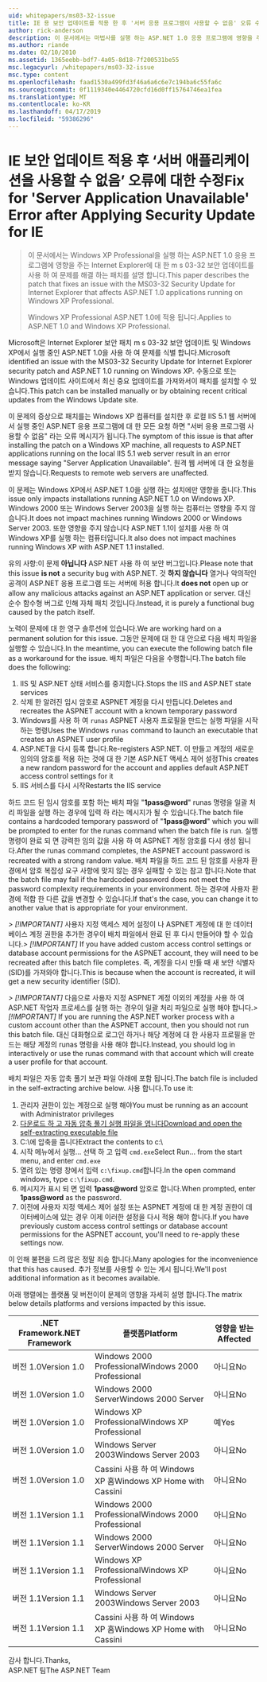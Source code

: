 ```yaml
---
uid: whitepapers/ms03-32-issue
title: IE 용 보안 업데이트를 적용 한 후 '서버 응용 프로그램이 사용할 수 없음' 오류 수정 | Microsoft Docs
author: rick-anderson
description: 이 문서에서는 마법사를 실행 하는 ASP.NET 1.0 응용 프로그램에 영향을 주는 Internet Explorer에 대 한 m s 03-32 보안 업데이트를 사용 하 여 문제를 해결 하는 패치를 설명 하는 중...
ms.author: riande
ms.date: 02/10/2010
ms.assetid: 1365eebb-bdf7-4a05-8d18-7f200531be55
msc.legacyurl: /whitepapers/ms03-32-issue
msc.type: content
ms.openlocfilehash: faad1530a499fd3f46a6a6c6e7c194ba6c55fa6c
ms.sourcegitcommit: 0f1119340e4464720cfd16d0ff15764746ea1fea
ms.translationtype: MT
ms.contentlocale: ko-KR
ms.lasthandoff: 04/17/2019
ms.locfileid: "59386296"
---
```

# <a name="fix-for-server-application-unavailable-error-after-applying-security-update-for-ie"></a><span data-ttu-id="e3a62-103">IE 보안 업데이트 적용 후 ‘서버 애플리케이션을 사용할 수 없음’ 오류에 대한 수정</span><span class="sxs-lookup"><span data-stu-id="e3a62-103">Fix for 'Server Application Unavailable' Error after Applying Security Update for IE</span></span>

> <span data-ttu-id="e3a62-104">이 문서에서는 Windows XP Professional을 실행 하는 ASP.NET 1.0 응용 프로그램에 영향을 주는 Internet Explorer에 대 한 m s 03-32 보안 업데이트를 사용 하 여 문제를 해결 하는 패치를 설명 합니다.</span><span class="sxs-lookup"><span data-stu-id="e3a62-104">This paper describes the patch that fixes an issue with the MS03-32 Security Update for Internet Explorer that affects ASP.NET 1.0 applications running on Windows XP Professional.</span></span>
> 
> <span data-ttu-id="e3a62-105">Windows XP Professional ASP.NET 1.0에 적용 됩니다.</span><span class="sxs-lookup"><span data-stu-id="e3a62-105">Applies to ASP.NET 1.0 and Windows XP Professional.</span></span>


<span data-ttu-id="e3a62-106">Microsoft은 Internet Explorer 보안 패치 m s 03-32 보안 업데이트 및 Windows XP에서 실행 중인 ASP.NET 1.0을 사용 하 여 문제를 식별 합니다.</span><span class="sxs-lookup"><span data-stu-id="e3a62-106">Microsoft identified an issue with the MS03-32 Security Update for Internet Explorer security patch and ASP.NET 1.0 running on Windows XP.</span></span> <span data-ttu-id="e3a62-107">수동으로 또는 Windows 업데이트 사이트에서 최신 중요 업데이트를 가져와서이 패치를 설치할 수 있습니다.</span><span class="sxs-lookup"><span data-stu-id="e3a62-107">This patch can be installed manually or by obtaining recent critical updates from the Windows Update site.</span></span>

<span data-ttu-id="e3a62-108">이 문제의 증상으로 패치를는 Windows XP 컴퓨터를 설치한 후 로컬 IIS 5.1 웹 서버에서 실행 중인 ASP.NET 응용 프로그램에 대 한 모든 요청 하면 "서버 응용 프로그램 사용할 수 없음" 라는 오류 메시지가 됩니다.</span><span class="sxs-lookup"><span data-stu-id="e3a62-108">The symptom of this issue is that after installing the patch on a Windows XP machine, all requests to ASP.NET applications running on the local IIS 5.1 web server result in an error message saying "Server Application Unavailable".</span></span> <span data-ttu-id="e3a62-109">원격 웹 서버에 대 한 요청을 받지 않습니다.</span><span class="sxs-lookup"><span data-stu-id="e3a62-109">Requests to remote web servers are unaffected.</span></span>

<span data-ttu-id="e3a62-110">이 문제는 Windows XP에서 ASP.NET 1.0을 실행 하는 설치에만 영향을 줍니다.</span><span class="sxs-lookup"><span data-stu-id="e3a62-110">This issue only impacts installations running ASP.NET 1.0 on Windows XP.</span></span> <span data-ttu-id="e3a62-111">Windows 2000 또는 Windows Server 2003을 실행 하는 컴퓨터는 영향을 주지 않습니다.</span><span class="sxs-lookup"><span data-stu-id="e3a62-111">It does not impact machines running Windows 2000 or Windows Server 2003.</span></span> <span data-ttu-id="e3a62-112">또한 영향을 주지 않습니다 ASP.NET 1.1이 설치를 사용 하 여 Windows XP를 실행 하는 컴퓨터입니다.</span><span class="sxs-lookup"><span data-stu-id="e3a62-112">It also does not impact machines running Windows XP with ASP.NET 1.1 installed.</span></span>

<span data-ttu-id="e3a62-113">유의 사항:이 문제 **아닙니다** ASP.NET 사용 하 여 보안 버그입니다.</span><span class="sxs-lookup"><span data-stu-id="e3a62-113">Please note that this issue **is not** a security bug with ASP.NET.</span></span> <span data-ttu-id="e3a62-114">것 **하지 않습니다** 열거나 악의적인 공격이 ASP.NET 응용 프로그램 또는 서버에 허용 합니다.</span><span class="sxs-lookup"><span data-stu-id="e3a62-114">It **does not** open up or allow any malicious attacks against an ASP.NET application or server.</span></span> <span data-ttu-id="e3a62-115">대신 순수 함수형 버그로 인해 자체 패치 것입니다.</span><span class="sxs-lookup"><span data-stu-id="e3a62-115">Instead, it is purely a functional bug caused by the patch itself.</span></span>

<span data-ttu-id="e3a62-116">노력이 문제에 대 한 영구 솔루션에 있습니다.</span><span class="sxs-lookup"><span data-stu-id="e3a62-116">We are working hard on a permanent solution for this issue.</span></span> <span data-ttu-id="e3a62-117">그동안 문제에 대 한 대 안으로 다음 배치 파일을 실행할 수 있습니다.</span><span class="sxs-lookup"><span data-stu-id="e3a62-117">In the meantime, you can execute the following batch file as a workaround for the issue.</span></span> <span data-ttu-id="e3a62-118">배치 파일은 다음을 수행합니다.</span><span class="sxs-lookup"><span data-stu-id="e3a62-118">The batch file does the following:</span></span>

1. <span data-ttu-id="e3a62-119">IIS 및 ASP.NET 상태 서비스를 중지합니다.</span><span class="sxs-lookup"><span data-stu-id="e3a62-119">Stops the IIS and ASP.NET state services</span></span>
2. <span data-ttu-id="e3a62-120">삭제 한 알려진 임시 암호로 ASPNET 계정을 다시 만듭니다.</span><span class="sxs-lookup"><span data-stu-id="e3a62-120">Deletes and recreates the ASPNET account with a known temporary password</span></span>
3. <span data-ttu-id="e3a62-121">Windows를 사용 하 여 `runas` ASPNET 사용자 프로필을 만드는 실행 파일을 시작 하는 명령</span><span class="sxs-lookup"><span data-stu-id="e3a62-121">Uses the Windows `runas` command to launch an executable that creates an ASPNET user profile</span></span>
4. <span data-ttu-id="e3a62-122">ASP.NET을 다시 등록 합니다.</span><span class="sxs-lookup"><span data-stu-id="e3a62-122">Re-registers ASP.NET.</span></span> <span data-ttu-id="e3a62-123">이 만들고 계정의 새로운 임의의 암호를 적용 하는 것에 대 한 기본 ASP.NET 액세스 제어 설정</span><span class="sxs-lookup"><span data-stu-id="e3a62-123">This creates a new random password for the account and applies default ASP.NET access control settings for it</span></span>
5. <span data-ttu-id="e3a62-124">IIS 서비스를 다시 시작</span><span class="sxs-lookup"><span data-stu-id="e3a62-124">Restarts the IIS service</span></span>

<span data-ttu-id="e3a62-125">하드 코드 된 임시 암호를 포함 하는 배치 파일 "<strong>1pass\@word</strong>" runas 명령을 일괄 처리 파일을 실행 하는 경우에 입력 하 라는 메시지가 될 수 있습니다.</span><span class="sxs-lookup"><span data-stu-id="e3a62-125">The batch file contains a hardcoded temporary password of "<strong>1pass\@word</strong>" which you will be prompted to enter for the runas command when the batch file is run.</span></span> <span data-ttu-id="e3a62-126">실행 명령이 완료 되 면 강력한 임의 값을 사용 하 여 ASPNET 계정 암호를 다시 생성 됩니다.</span><span class="sxs-lookup"><span data-stu-id="e3a62-126">After the runas command completes, the ASPNET account password is recreated with a strong random value.</span></span> <span data-ttu-id="e3a62-127">배치 파일을 하드 코드 된 암호를 사용자 환경에서 암호 복잡성 요구 사항에 맞지 않는 경우 실패할 수 있는 참고 합니다.</span><span class="sxs-lookup"><span data-stu-id="e3a62-127">Note that the batch file may fail if the hardcoded password does not meet the password complexity requirements in your environment.</span></span> <span data-ttu-id="e3a62-128">하는 경우에 사용자 환경에 적합 한 다른 값을 변경할 수 있습니다.</span><span class="sxs-lookup"><span data-stu-id="e3a62-128">If that's the case, you can change it to another value that is appropriate for your environment.</span></span>

<span data-ttu-id="e3a62-129">*> [!IMPORTANT]* 사용자 지정 액세스 제어 설정이 나 ASPNET 계정에 대 한 데이터베이스 계정 권한을 추가한 경우이 배치 파일에서 완료 된 후 다시 만들어야 할 수 있습니다.</span><span class="sxs-lookup"><span data-stu-id="e3a62-129">*> [!IMPORTANT]* If you have added custom access control settings or database account permissions for the ASPNET account, they will need to be recreated after this batch file completes.</span></span> <span data-ttu-id="e3a62-130">즉, 계정을 다시 만들 때 새 보안 식별자 (SID)를 가져와야 합니다.</span><span class="sxs-lookup"><span data-stu-id="e3a62-130">This is because when the account is recreated, it will get a new security identifier (SID).</span></span>

<span data-ttu-id="e3a62-131">*> [!IMPORTANT]* 다음으로 사용자 지정 ASPNET 계정 이외의 계정을 사용 하 여 ASP.NET 작업자 프로세스를 실행 하는 경우이 일괄 처리 파일으로 실행 해야 합니다.</span><span class="sxs-lookup"><span data-stu-id="e3a62-131">*> [!IMPORTANT]* If you are running the ASP.NET worker process with a custom account other than the ASPNET account, then you should not run this batch file.</span></span> <span data-ttu-id="e3a62-132">대신 대화형으로 로그인 하거나 해당 계정에 대 한 사용자 프로필을 만드는 해당 계정의 runas 명령을 사용 해야 합니다.</span><span class="sxs-lookup"><span data-stu-id="e3a62-132">Instead, you should log in interactively or use the runas command with that account which will create a user profile for that account.</span></span>

<span data-ttu-id="e3a62-133">배치 파일은 자동 압축 풀기 보관 파일 아래에 포함 됩니다.</span><span class="sxs-lookup"><span data-stu-id="e3a62-133">The batch file is included in the self-extracting archive below.</span></span> <span data-ttu-id="e3a62-134">사용 합니다.</span><span class="sxs-lookup"><span data-stu-id="e3a62-134">To use it:</span></span>

1. <span data-ttu-id="e3a62-135">관리자 권한이 있는 계정으로 실행 해야</span><span class="sxs-lookup"><span data-stu-id="e3a62-135">You must be running as an account with Administrator privileges</span></span>
2. [<span data-ttu-id="e3a62-136">다운로드 하 고 자동 압축 풀기 실행 파일을 엽니다</span><span class="sxs-lookup"><span data-stu-id="e3a62-136">Download and open the self-extracting executable file</span></span>](ms03-32-issue/_static/fixup1.exe)
3. <span data-ttu-id="e3a62-137">C:\에 압축을 풉니다</span><span class="sxs-lookup"><span data-stu-id="e3a62-137">Extract the contents to c:\\</span></span>
4. <span data-ttu-id="e3a62-138">시작 메뉴에서 실행... 선택 하 고 입력 `cmd.exe`</span><span class="sxs-lookup"><span data-stu-id="e3a62-138">Select Run... from the start menu, and enter `cmd.exe`</span></span>
5. <span data-ttu-id="e3a62-139">열려 있는 명령 창에서 입력 `c:\fixup.cmd`합니다.</span><span class="sxs-lookup"><span data-stu-id="e3a62-139">In the open command windows, type `c:\fixup.cmd`.</span></span>
6. <span data-ttu-id="e3a62-140">메시지가 표시 되 면 입력 <strong>1pass\@word</strong> 암호로 합니다.</span><span class="sxs-lookup"><span data-stu-id="e3a62-140">When prompted, enter <strong>1pass\@word</strong> as the password.</span></span>
7. <span data-ttu-id="e3a62-141">이전에 사용자 지정 액세스 제어 설정 또는 ASPNET 계정에 대 한 계정 권한이 데이터베이스에 있는 경우 이제 이러한 설정을 다시 적용 해야 합니다.</span><span class="sxs-lookup"><span data-stu-id="e3a62-141">If you have previously custom access control settings or database account permissions for the ASPNET account, you'll need to re-apply these settings now.</span></span>

<span data-ttu-id="e3a62-142">이 인해 불편을 드려 많은 정말 죄송 합니다.</span><span class="sxs-lookup"><span data-stu-id="e3a62-142">Many apologies for the inconvenience that this has caused.</span></span> <span data-ttu-id="e3a62-143">추가 정보를 사용할 수 있는 게시 됩니다.</span><span class="sxs-lookup"><span data-stu-id="e3a62-143">We'll post additional information as it becomes available.</span></span>

<span data-ttu-id="e3a62-144">아래 행렬에는 플랫폼 및 버전이이 문제의 영향을 자세히 설명 합니다.</span><span class="sxs-lookup"><span data-stu-id="e3a62-144">The matrix below details platforms and versions impacted by this issue.</span></span>

| <span data-ttu-id="e3a62-145">.NET Framework</span><span class="sxs-lookup"><span data-stu-id="e3a62-145">.NET Framework</span></span> | <span data-ttu-id="e3a62-146">플랫폼</span><span class="sxs-lookup"><span data-stu-id="e3a62-146">Platform</span></span> | <span data-ttu-id="e3a62-147">영향을 받는</span><span class="sxs-lookup"><span data-stu-id="e3a62-147">Affected</span></span> |
| --- | --- | --- |
| <span data-ttu-id="e3a62-148">버전 1.0</span><span class="sxs-lookup"><span data-stu-id="e3a62-148">Version 1.0</span></span> | <span data-ttu-id="e3a62-149">Windows 2000 Professional</span><span class="sxs-lookup"><span data-stu-id="e3a62-149">Windows 2000 Professional</span></span> | <span data-ttu-id="e3a62-150">아니요</span><span class="sxs-lookup"><span data-stu-id="e3a62-150">No</span></span> |
| <span data-ttu-id="e3a62-151">버전 1.0</span><span class="sxs-lookup"><span data-stu-id="e3a62-151">Version 1.0</span></span> | <span data-ttu-id="e3a62-152">Windows 2000 Server</span><span class="sxs-lookup"><span data-stu-id="e3a62-152">Windows 2000 Server</span></span> | <span data-ttu-id="e3a62-153">아니요</span><span class="sxs-lookup"><span data-stu-id="e3a62-153">No</span></span> |
| <span data-ttu-id="e3a62-154">버전 1.0</span><span class="sxs-lookup"><span data-stu-id="e3a62-154">Version 1.0</span></span> | <span data-ttu-id="e3a62-155">Windows XP Professional</span><span class="sxs-lookup"><span data-stu-id="e3a62-155">Windows XP Professional</span></span> | <span data-ttu-id="e3a62-156">예</span><span class="sxs-lookup"><span data-stu-id="e3a62-156">Yes</span></span> |
| <span data-ttu-id="e3a62-157">버전 1.0</span><span class="sxs-lookup"><span data-stu-id="e3a62-157">Version 1.0</span></span> | <span data-ttu-id="e3a62-158">Windows Server 2003</span><span class="sxs-lookup"><span data-stu-id="e3a62-158">Windows Server 2003</span></span> | <span data-ttu-id="e3a62-159">아니요</span><span class="sxs-lookup"><span data-stu-id="e3a62-159">No</span></span> |
| <span data-ttu-id="e3a62-160">버전 1.0</span><span class="sxs-lookup"><span data-stu-id="e3a62-160">Version 1.0</span></span> | <span data-ttu-id="e3a62-161">Cassini 사용 하 여 Windows XP 홈</span><span class="sxs-lookup"><span data-stu-id="e3a62-161">Windows XP Home with Cassini</span></span> | <span data-ttu-id="e3a62-162">아니요</span><span class="sxs-lookup"><span data-stu-id="e3a62-162">No</span></span> |
| <span data-ttu-id="e3a62-163">버전 1.1</span><span class="sxs-lookup"><span data-stu-id="e3a62-163">Version 1.1</span></span> | <span data-ttu-id="e3a62-164">Windows 2000 Professional</span><span class="sxs-lookup"><span data-stu-id="e3a62-164">Windows 2000 Professional</span></span> | <span data-ttu-id="e3a62-165">아니요</span><span class="sxs-lookup"><span data-stu-id="e3a62-165">No</span></span> |
| <span data-ttu-id="e3a62-166">버전 1.1</span><span class="sxs-lookup"><span data-stu-id="e3a62-166">Version 1.1</span></span> | <span data-ttu-id="e3a62-167">Windows 2000 Server</span><span class="sxs-lookup"><span data-stu-id="e3a62-167">Windows 2000 Server</span></span> | <span data-ttu-id="e3a62-168">아니요</span><span class="sxs-lookup"><span data-stu-id="e3a62-168">No</span></span> |
| <span data-ttu-id="e3a62-169">버전 1.1</span><span class="sxs-lookup"><span data-stu-id="e3a62-169">Version 1.1</span></span> | <span data-ttu-id="e3a62-170">Windows XP Professional</span><span class="sxs-lookup"><span data-stu-id="e3a62-170">Windows XP Professional</span></span> | <span data-ttu-id="e3a62-171">아니요</span><span class="sxs-lookup"><span data-stu-id="e3a62-171">No</span></span> |
| <span data-ttu-id="e3a62-172">버전 1.1</span><span class="sxs-lookup"><span data-stu-id="e3a62-172">Version 1.1</span></span> | <span data-ttu-id="e3a62-173">Windows Server 2003</span><span class="sxs-lookup"><span data-stu-id="e3a62-173">Windows Server 2003</span></span> | <span data-ttu-id="e3a62-174">아니요</span><span class="sxs-lookup"><span data-stu-id="e3a62-174">No</span></span> |
| <span data-ttu-id="e3a62-175">버전 1.1</span><span class="sxs-lookup"><span data-stu-id="e3a62-175">Version 1.1</span></span> | <span data-ttu-id="e3a62-176">Cassini 사용 하 여 Windows XP 홈</span><span class="sxs-lookup"><span data-stu-id="e3a62-176">Windows XP Home with Cassini</span></span> | <span data-ttu-id="e3a62-177">아니요</span><span class="sxs-lookup"><span data-stu-id="e3a62-177">No</span></span> |

<span data-ttu-id="e3a62-178">감사 합니다.</span><span class="sxs-lookup"><span data-stu-id="e3a62-178">Thanks,</span></span>   
 <span data-ttu-id="e3a62-179">ASP.NET 팀</span><span class="sxs-lookup"><span data-stu-id="e3a62-179">The ASP.NET Team</span></span>
